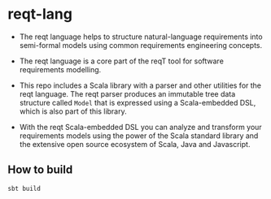 # reqt-lang

* The reqt language helps to structure natural-language requirements into semi-formal models using common requirements engineering concepts. 

* The reqt language is a core part of the reqT tool for software requirements modelling.

* This repo includes a Scala library with a parser and other utilities for the reqt language. The reqt parser produces an immutable tree data structure called `Model` that is expressed using a Scala-embedded DSL, which is also part of this library. 

* With the reqt Scala-embedded DSL you can analyze and transform your requirements models using the power of the Scala standard library and the extensive open source ecosystem of Scala, Java and Javascript. 

## How to build

`sbt build`